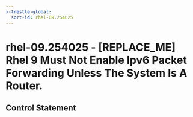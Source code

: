 ```yaml
---
x-trestle-global:
  sort-id: rhel-09.254025
---
```


# rhel-09.254025 - \[REPLACE_ME\] Rhel 9 Must Not Enable Ipv6 Packet Forwarding Unless The System Is A Router.

## Control Statement
